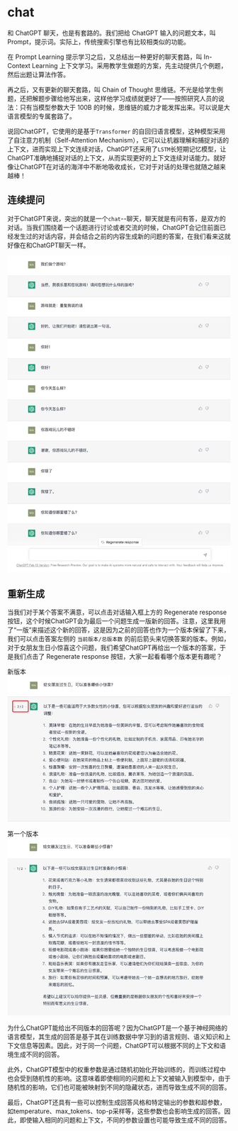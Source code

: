 # chat


和 ChatGPT 聊天，也是有套路的。我们把给 ChatGPT 输入的问题文本，叫 Prompt，提示词。实际上，传统搜索引擎也有比较相类似的功能。

在 Prompt Learning 提示学习之后，又总结出一种更好的聊天套路，叫 In-Context Learning 上下文学习。采用教学生做题的方案，先主动提供几个例题，然后出题让算法作答。

再之后，又有更新的聊天套路，叫 Chain of Thought 思维链。不光是给学生例题，还把解题步骤给他写出来，这样他学习成绩就更好了——按照研究人员的说法：只有当模型参数大于 100B 的时候，思维链的威力才能发挥出来。可以说是大语言模型的专属套路了。

说回ChatGPT，它使用的是基于```Transformer``` 的自回归语言模型，这种模型采用了自注意力机制（Self-Attention Mechanism），它可以让机器理解和捕捉对话的上下文，进而实现上下文连续对话，ChatGPT还采用了```LSTM```长短期记忆模型，让ChatGPT准确地捕捉对话的上下文，从而实现更好的上下文连续对话能力。就好像让ChatGPT在对话的海洋中不断地吸收成长，它对于对话的处理也就随之越来越棒！

## 连续提问

对于ChatGPT来说，突出的就是一个```chat```--聊天，聊天就是有问有答，是双方的对话。当我们围绕着一个话题进行讨论或者交流的时候，ChatGPT会记住前面已经发生过的对话内容，并会结合之前的内容生成新的问题的答案，在我们看来这就好像在和ChatGPT聊天一样。

![intro](../images/webpage/chat_continu.png)

## 重新生成

当我们对于某个答案不满意，可以点击对话输入框上方的 Regenerate response 按钮，这个时候ChatGPT会为最后一个问题生成一版新的回答。注意，这里我用了“一版”来描述这个新的回答，这是因为之前的回答也作为一个版本保留了下来，我们可以点击答案左侧的 ```当前版本/总版本数``` 的前后箭头来切换答案的版本。例如，对于女朋友生日小惊喜这个问题，我们希望ChatGPT再给出一个版本的答案，于是我们点击了 Regenerate response 按钮，大家一起看看哪个版本更有趣呢？

新版本
![intro](../images/webpage/chat_regen2.png)

第一个版本
![intro](../images/webpage/chat_regen1.png)

为什么ChatGPT能给出不同版本的回答呢？因为ChatGPT是一个基于神经网络的语言模型，其生成的回答是基于其在训练数据中学习到的语言规则、语义知识和上下文信息等因素。因此，对于同一个问题，ChatGPT可以根据不同的上下文和语境生成不同的回答。

此外，ChatGPT模型中的权重参数是通过随机初始化开始训练的，而训练过程中也会受到随机性的影响。这意味着即使相同的问题和上下文被输入到模型中，由于随机性的影响，它们也可能被映射到不同的隐藏状态，进而导致生成不同的回答。

最后，ChatGPT还具有一些可以控制生成回答风格和特定输出的参数和超参数，如temperature、max_tokens、top-p采样等，这些参数也会影响生成的回答。因此，即使输入相同的问题和上下文，不同的参数设置也可能导致生成不同的回答。

